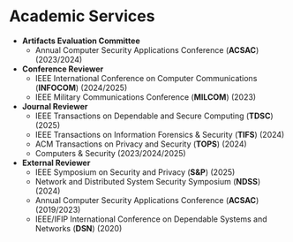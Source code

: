 
# Academic Services
- **Artifacts Evaluation Committee**
  - Annual Computer Security Applications Conference (**ACSAC**) (2023/2024)
- **Conference Reviewer**
  - IEEE International Conference on Computer Communications (**INFOCOM**) (2024/2025) 
  - IEEE Military Communications Conference (**MILCOM**) (2023)
- **Journal Reviewer**
  - IEEE Transactions on Dependable and Secure Computing (**TDSC**) (2025)
  - IEEE Transactions on Information Forensics & Security (**TIFS**) (2024)
  - ACM Transactions on Privacy and Security (**TOPS**) (2024)
  - Computers & Security (2023/2024/2025)
- **External Reviewer**
  - IEEE Symposium on Security and Privacy (**S&P**) (2025)
  - Network and Distributed System Security Symposium (**NDSS**) (2024)
  - Annual Computer Security Applications Conference (**ACSAC**) (2019/2023)
  - IEEE/IFIP International Conference on Dependable Systems and Networks (**DSN**) (2020)
